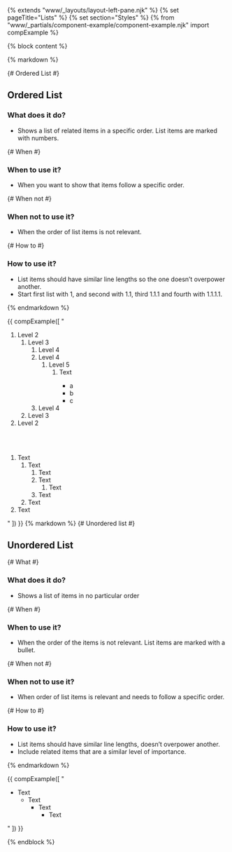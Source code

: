 {% extends "www/_layouts/layout-left-pane.njk" %}
{% set pageTitle="Lists" %}
{% set section="Styles" %}
{% from "www/_partials/component-example/component-example.njk" import compExample %}

{% block content %}

{% markdown %}

{# Ordered List #}

## Ordered List

### What does it do?

- Shows a list of related items in a specific order. List items are marked with numbers.

{# When #}

### When to use it?

- When you want to show that items follow a specific order.

{# When not #}

### When not to use it?

- When the order of list items is not relevant.

{# How to #}

### How to use it?

- List items should have similar line lengths so the one doesn’t overpower another.
- Start first list with 1, and second with 1.1, third 1.1.1 and fourth with 1.1.1.1.

{% endmarkdown %}

{{
  compExample([
    "<ol class='wmnds-ordered-list'>
        <li class='h2'>Level 2
          <ol>
            <li class='h3'>Level 3
              <ol>
                <li class='h4'>Level 4</li>
                <li class='h4'>Level 4
                  <ol>
                    <li class='h5'>Level 5
                      <ol>
                        <li>Text</li>
                        <ul>
                          <li>a</li>
                          <li>b</li>
                          <li>c</li>
                        </ul>
                      </ol>
                  </li>
                  </ol>
                </li>
                <li class='h4'>Level 4</li>
              </ol>
            </li>
            <li class='h3'>Level 3</li>
          </ol>
      </li>
      <li class='h2'>Level 2</li>
    </ol>
    <br/><br/>
    <ol class='wmnds-ordered-list'>
        <li>Text
          <ol>
            <li>Text
              <ol>
                <li>Text</li>
                <li>Text
                  <ol>
                    <li>Text</li>
                  </ol>
                </li>
                <li>Text</li>
              </ol>
            </li>
            <li>Text</li>
          </ol>
      </li>
      <li>Text</li>
    </ol>
    "
  ])
}}
{% markdown %}
{# Unordered list #}

## Unordered List

{# What #}

<h3>What does it do?</h3>

- Shows a list of items in no particular order

{# When #}

<h3>When to use it?</h3>

- When the order of the items is not relevant. List items are marked with a bullet.

{# When not #}

<h3>When not to use it?</h3>

- When order of list items is relevant and needs to follow a specific order.

{# How to #}

<h3>How to use it?</h3>

- List items should have similar line lengths, doesn’t overpower another.
- Include related items that are a similar level of importance.

{% endmarkdown %}

{{
compExample([
    "<ul class='wmnds-unordered-list'>
      <li>Text
        <ul>
          <li>Text
            <ul>
              <li>Text
                <ul>
                  <li>Text</li>
                </ul>
              </li>
            </ul>
          </li>
        </ul>
      </li>
    </ul>"
  ])
}}

{% endblock %}
